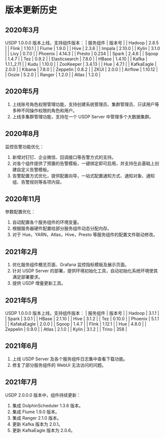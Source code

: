 ﻿# 版本更新历史

## 2020年3月
USDP 1.0.0.0 版本上线，支持组件版本：
| 服务组件 | 版本号 |
| Hadoop | 2.8.5 |
| Flink | 1.10.1 |
| Flume | 1.9.0 |
| Hive | 2.3.6 |
| Impala | 2.10.0 |
| Kylin | 3.1.0 |
| Livy | 0.7.0 |
| Phoenix | 4.14.3 |
| Presto | 0.234 |
| Spark | 2.4.6 |
| Sqoop | 1.4.7 |
| Tez | 0.9.2 |
| Elasticsearch | 7.8.0 |
| HBase | 1.4.10 |
| Kafka | 1.1.1_2.11 |
| Kudu | 1.10.0 |
| ZooKeeper | 3.4.13 |
| Hue | 4.7.1 |
| KafkaEagle | 2.0.0 |
| Kibana | 7.8.0 |
| Zeppelin | 0.8.2 |
| ZKUI | 2.0.0 |
| Airflow | 1.10.12 |
| Oozie | 5.2.0 |
| Ranger | 1.2.0 |
| Atlas | 1.2.0 |

## 2020年5月
1. 上线账号角色权限管理功能，支持创建系统管理员、集群管理员、只读用户等多种不同操作权限的角色和用户。
2. 上线多集群管理功能，支持在一个 USDP Server 中管理多个大数据集群。

## 2020年8月
监控告警功能优化：
1. 新增对钉钉、企业微信、回调接口等告警方式的支持。
2. 对各个组件提供了预置的告警模板，一键绑定即可启用，并支持在此基础上创建自定义告警模板。
3. 告警配置方式优化，提供配置向导，一站式配置通知方式、通知对象、通知组、告警规则等各项内容。

## 2020年11月
参数配置优化：
1. 自动配置各个服务组件的环境变量。
2. 根据服务器硬件配置给部分服务组件动态分配内存。
3. 对于 Hue，YARN，Atlas，Hive，Presto 等服务组件的配置文件联动修改。

## 2021年2月
1. 优化服务组件概览页面、Grafana 监控指标模板及展示页面。
2. 针对 USDP Server 的部署，提供环境初始化工具，自动初始化系统环境使其满足部署要求。
3. 提供 USDP 增量更新工具。

## 2021年5月
USDP 1.0.0.0 版本上线，支持组件版本：
| 服务组件 | 版本号 |
| Hadoop | 3.1.1 |
| Spark | 3.0.1 |
| HBase | 2.1.10 |
| Hive | 3.1.2 |
| Tez | 0.10.0 |
| Phoenix | 5.1.1 |
| KafakaEagle | 2.0.0 |
| Sqoop | 1.4.7 |
| Flink | 1.12.1 |
| Hue | 4.8.0 |
| Zeppelin | 0.9.0 |
| Atlas | 2.1.0 |
| Kylin | 3.1.2 |
| Trino | 358 |

## 2021年6月
1. 上线 USDP Server 及各个服务组件日志集中查看下载功能。
2. 修复了部分服务组件的 WebUI 无法访问的问题。

## 2021年7月
USDP 2.0.0.0 版本中，组件持续更新：
1. 集成 DolphinScheduler 1.3.6 版本。
2. 集成 Flume 1.9.0 版本。
3. 集成 Ranger 2.1.0 版本。
4. 更新 Kafka 版本为 2.0.1。
5. 更新 KafkaEagle 版本为 2.0.6。